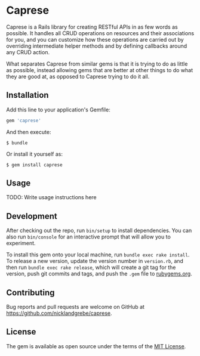 # Caprese

Caprese is a Rails library for creating RESTful APIs in as few words as possible. It handles all CRUD operations on resources and their associations for you, and you can customize how these operations
are carried out by overriding intermediate helper methods and by defining callbacks around any CRUD action.

What separates Caprese from similar gems is that it is trying to do as little as possible, instead allowing gems that are better at other things to do what they are good at, as opposed to Caprese trying to do it all.

## Installation

Add this line to your application's Gemfile:

```ruby
gem 'caprese'
```

And then execute:

    $ bundle

Or install it yourself as:

    $ gem install caprese

## Usage

TODO: Write usage instructions here

## Development

After checking out the repo, run `bin/setup` to install dependencies. You can also run `bin/console` for an interactive prompt that will allow you to experiment.

To install this gem onto your local machine, run `bundle exec rake install`. To release a new version, update the version number in `version.rb`, and then run `bundle exec rake release`, which will create a git tag for the version, push git commits and tags, and push the `.gem` file to [rubygems.org](https://rubygems.org).

## Contributing

Bug reports and pull requests are welcome on GitHub at https://github.com/nicklandgrebe/caprese.


## License

The gem is available as open source under the terms of the [MIT License](http://opensource.org/licenses/MIT).
